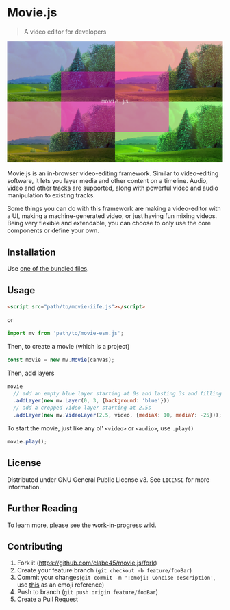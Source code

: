 # Movie.js
> A video editor for developers

![Screenshot](screenshots/2018-11-03_0.png)

Movie.js is an in-browser video-editing framework. Similar to video-editing software, it lets you layer media and other content on a timeline. Audio, video and other tracks are supported, along with powerful video and audio manipulation to existing tracks.

Some things you can do with this framework are making a video-editor with a UI, making a machine-generated video, or just having fun mixing videos. Being very flexible and extendable, you can choose to only use the core components or define your own.

## Installation

Use [one of the bundled files](movie.js).

## Usage

```html
<script src="path/to/movie-iife.js"></script>
```

or

```js
import mv from 'path/to/movie-esm.js';
```

Then, to create a movie (which is a project)
```js
const movie = new mv.Movie(canvas);
```

Then, add layers
```js
movie
  // add an empty blue layer starting at 0s and lasting 3s and filling the entire screen
  .addLayer(new mv.Layer(0, 3, {background: 'blue'}))
  // add a cropped video layer starting at 2.5s
  .addLayer(new mv.VideoLayer(2.5, video, {mediaX: 10, mediaY: -25}));
```

To start the movie, just like any ol' `<video>` or `<audio>`, use `.play()`
```js
movie.play();
```

## License

Distributed under GNU General Public License v3. See `LICENSE` for more information.

## Further Reading

To learn more, please see the work-in-progress [wiki](https://github.com/clabe45/movie.js/wiki).

## Contributing

1. Fork it (https://github.com/clabe45/movie.js/fork)
2. Create your feature branch (`git checkout -b feature/fooBar`)
3. Commit your changes(`git commit -m ':emoji: Concise description'`, use [this](http://gitmoji.carloscuesta.me/) as an emoji reference)
4. Push to branch (`git push origin feature/fooBar`)
5. Create a Pull Request
